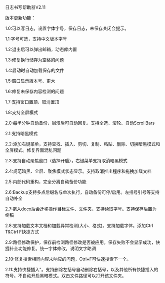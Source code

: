 日志书写帮助器V2.11

版本更新功能：

1.0:可以写日志，设置字体字号，保存日志，未保存关闭会提示。

1.1:字号可选，支持中文版本字号

1.2:退出后可以弹出邮箱，动态库内置

1.3:修复换行储存为空格的问题

1.4:启动时自动加载保存的文件

1.5:窗口显示版本号、更大

1.6:修复未保存内容检测的问题

1.7:支持窗口置顶、取消置顶

1.8:支持全屏模式

2.0:每半分钟自动备份，崩溃后可自动回复。支持全选、滚轮、自动ScrollBars

2.1:支持暗黑模式

2.2:添加右键菜单，支持查找、插入、剪切、复制、粘贴、删除、切换暗黑模式和全屏模式。修复界面混乱问题

2.3:支持自动聚焦窗口（选择开启），右键菜单支持取消暗黑模式

2.4:规范暗黑、全屏、聚焦模式状态显示。支持取消推出程序和拖拽加载文档

2.5:内部代码重构，完全分离自动备份功能

2.6:Backup支持多点后缀名与单次执行，自动备份可停/启用。左括号引号等支持自动补全

2.7:拖入docx后会迁移操作目标文件、文件夹，支持读取字号。支持保存后置为终稿

2.8:支持加载文本文档和加载异常检测(大小、格式)。支持加载字体。添加Ctrl T&Ctrl F快捷方式

2.9:路径修改保护，保存前检测路径修改是否被应用。保存失败不会显示成功，快捷补全功能修复。统一字体修改，说明文字略调

2.10:修复搜索相同内容未响应的问题，Ctrl+F可快速搜索下一个。

2.11:支持快捷插入"。支持删除左括号自动删除右括号，以及其他所有快捷插入的符号。不自动开启黑暗模式。双击文件路径可以打开该文件夹。
